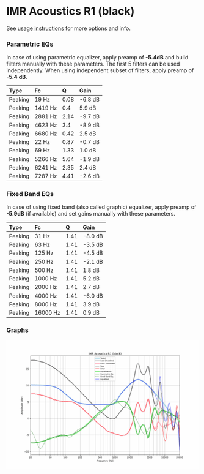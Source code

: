 # IMR Acoustics R1 (black)
See [usage instructions](https://github.com/jaakkopasanen/AutoEq#usage) for more options and info.

### Parametric EQs
In case of using parametric equalizer, apply preamp of **-5.4dB** and build filters manually
with these parameters. The first 5 filters can be used independently.
When using independent subset of filters, apply preamp of **-5.4 dB**.

| Type    | Fc      |    Q | Gain    |
|:--------|:--------|:-----|:--------|
| Peaking | 19 Hz   | 0.08 | -6.8 dB |
| Peaking | 1419 Hz | 0.4  | 5.9 dB  |
| Peaking | 2881 Hz | 2.14 | -9.7 dB |
| Peaking | 4623 Hz | 3.4  | -8.9 dB |
| Peaking | 6680 Hz | 0.42 | 2.5 dB  |
| Peaking | 22 Hz   | 0.87 | -0.7 dB |
| Peaking | 69 Hz   | 1.33 | 1.0 dB  |
| Peaking | 5266 Hz | 5.64 | -1.9 dB |
| Peaking | 6241 Hz | 2.35 | 2.4 dB  |
| Peaking | 7287 Hz | 4.41 | -2.6 dB |

### Fixed Band EQs
In case of using fixed band (also called graphic) equalizer, apply preamp of **-5.9dB**
(if available) and set gains manually with these parameters.

| Type    | Fc       |    Q | Gain    |
|:--------|:---------|:-----|:--------|
| Peaking | 31 Hz    | 1.41 | -8.0 dB |
| Peaking | 63 Hz    | 1.41 | -3.5 dB |
| Peaking | 125 Hz   | 1.41 | -4.5 dB |
| Peaking | 250 Hz   | 1.41 | -2.1 dB |
| Peaking | 500 Hz   | 1.41 | 1.8 dB  |
| Peaking | 1000 Hz  | 1.41 | 5.2 dB  |
| Peaking | 2000 Hz  | 1.41 | 2.7 dB  |
| Peaking | 4000 Hz  | 1.41 | -6.0 dB |
| Peaking | 8000 Hz  | 1.41 | 3.9 dB  |
| Peaking | 16000 Hz | 1.41 | 0.9 dB  |

### Graphs
![](./IMR%20Acoustics%20R1%20(black).png)